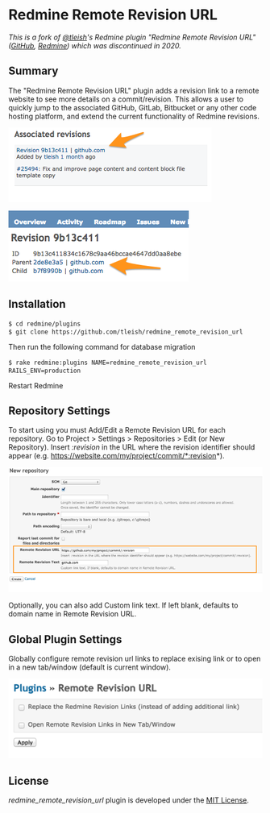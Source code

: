 # Redmine Remote Revision URL

_This is a fork of [@tleish](https://github.com/tleish)'s Redmine plugin "Redmine Remote Revision URL" ([GitHub](https://github.com/tleish/redmine_remote_revision_url), [Redmine](https://www.redmine.org/plugins/redmine_remote_revision_url)) which was discontinued in 2020._


## Summary

The "Redmine Remote Revision URL" plugin adds a revision link to a remote website to see more details on a commit/revision.
This allows a user to quickly jump to the associated GitHub, GitLab, Bitbucket or any other code hosting platform, and extend the current functionality of Redmine revisions.

![Screenshot](https://raw.githubusercontent.com/paginagmbh/redmine_remote_revision_url/master/docs/screenshot_associated_revisions.png)

![Screenshot](https://raw.githubusercontent.com/paginagmbh/redmine_remote_revision_url/master/docs/screenshot_revisions.png)


## Installation

```
$ cd redmine/plugins
$ git clone https://github.com/tleish/redmine_remote_revision_url
```
Then run the following command for database migration
```
$ rake redmine:plugins NAME=redmine_remote_revision_url RAILS_ENV=production
```
Restart Redmine


## Repository Settings

To start using you must Add/Edit a Remote Revision URL for each repository. Go to Project > Settings > Repositories > Edit (or New Repository).
Insert *:revision* in the URL where the revision identifier should appear (e.g. https://website.com/my/project/commit/*:revision*).

![Screenshot](https://raw.githubusercontent.com/paginagmbh/redmine_remote_revision_url/master/docs/screenshot_repository_settings.png)

Optionally, you can also add Custom link text. If left blank, defaults to domain name in Remote Revision URL.


## Global Plugin Settings

Globally configure remote revision url links to replace exising link or to open in a new tab/window (default is current window).

![Screenshot](https://raw.githubusercontent.com/paginagmbh/redmine_remote_revision_url/master/docs/screenshot_plugin_settings.png)


## License

_redmine_remote_revision_url_ plugin is developed under the [MIT License](https://github.com/paginagmbh/redmine_remote_revision_url/blob/master/LICENSE).

